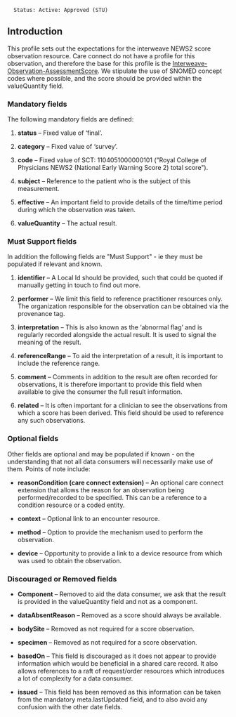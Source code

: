       Status: Active: Approved (STU)

## **Introduction**
This profile sets out the expectations for the interweave NEWS2 score observation resource. Care connect do not have a profile for this observation, and therefore the base for this profile is the [Interweave-Observation-AssessmentScore](https://fhir.yhcr.nhs.uk/StructureDefinition/Interweave-Observation-AssessmentScore). We stipulate the use of SNOMED concept codes where possible, and the score should be provided within the valueQuantity field. 

### **Mandatory fields**
The following mandatory fields are defined:

1. **status** –  Fixed value of ‘final’.

2. **category** – Fixed value of ‘survey’.

3. **code** – Fixed value of SCT: 1104051000000101 ("Royal College of Physicians NEWS2 (National Early Warning Score 2) total score").

4. **subject** – Reference to the patient who is the subject of this measurement. 

5. **effective** – An important field to provide details of the time/time period during which the observation was taken.

6. **valueQuantity** – The actual result.

### **Must Support fields**
In addition the following fields are "Must Support" - ie they must be populated if relevant and known. 

1. **identifier** – A Local Id should be provided, such that could be quoted if manually getting in touch to find out more.

2. **performer** – We limit this field to reference practitioner resources only. The organization responsible for the observation can be obtained via the provenance tag.

3. **interpretation** – This is also known as the ‘abnormal flag’ and is regularly recorded alongside the actual result. It is used to signal the meaning of the result.

4. **referenceRange** – To aid the interpretation of a result, it is important to include the reference range.

5. **comment** – Comments in addition to the result are often recorded for observations, it is therefore important to provide this field when available to give the consumer the full result information.

6. **related** – It is often important for a clinician to see the observations from which a score has been derived. This field should be used to reference any such observations.

### **Optional fields**
Other fields are optional and may be populated if known - on the understanding that not all data consumers will necessarily make use of them. Points of note include:

 - **reasonCondition (care connect extension)** – An optional care connect extension that allows the reason for an observation being performed/recorded to be specified. This can be a reference to a condition resource or a coded entity.
 
 - **context** – Optional link to an encounter resource.
 
 - **method** – Option to provide the mechanism used to perform the observation.
 
 - **device** – Opportunity to provide a link to a device resource from which was used to obtain the observation.

### **Discouraged or Removed fields**

 - **Component** – Removed to aid the data consumer, we ask that the result is provided in the valueQuantity field and not as a component.

 - **dataAbsentReason** – Removed as a score should always be available.

 - **bodySite** – Removed as not required for a score observation.

 - **specimen** – Removed as not required for a score observation.

 - **basedOn** – This field is discouraged as it does not appear to provide information which would be beneficial in a shared care record. It also allows references to a raft of request/order resources which introduces a lot of complexity for a data consumer.
 
 - **issued** –  This field has been removed as this information can be taken from the mandatory meta.lastUpdated field, and to also avoid any confusion with the other date fields.
